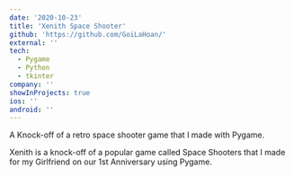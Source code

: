 ```yaml
---
date: '2020-10-23'
title: 'Xenith Space Shooter'
github: 'https://github.com/GoiLaHoan/'
external: ''
tech:
  - Pygame
  - Python
  - tkinter
company: ''
showInProjects: true
ios: ''
android: ''
---
```


A Knock-off of a retro space shooter game that I made with Pygame.

Xenith is a knock-off of a popular game called Space Shooters that I made for my Girlfriend on our 1st Anniversary using Pygame.
